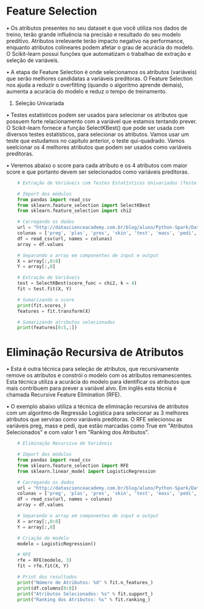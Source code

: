 # Feature Selection

• Os atributos presentes no seu dataset e que você utiliza nos dados de treino, terão grande influência na precisão e resultado do seu modelo preditivo. Atributos irrelevante terão impacto negativo na performance, enquanto atributos colineares podem afetar o grau de acurácia do modelo. O Scikit-learn possui funções que automatizam o trabalhao de extração e seleção de variáveis.

• A etapa de Feature Selection é onde selecionamos os atributos (variáveis) que serão melhores candidatas a variáveis preditoras. O Feature Selection nos ajuda a reduzir o overfitting (quando o algoritmo aprende demais), aumenta a acurácia do modelo e reduz o tempo de treinamento.


1. Seleção Univariada

• Testes estatísticos podem ser usados para selecionar os atributos que possuem forte relacionamento com a variável que estamos tentando prever. O Scikit-learn fornece a função SelectKBest() que pode ser usada com diversos testes estatísticos, para selecionar os atributos. Vamos usar um teste que estudamos no capítulo anterior, o teste qui-quadrado. Vamos seelcionar os 4 melhores atributos que podem ser usados como variáveis preditoras.

• Veremos abaixo o score para cada atributo e os 4 atributos com maior score e que portanto devem ser selecionados como variáveis preditoras.

```python
    # Extração de Variáveis com Testes Estatísticos Univariados (Teste qui-quadrado)

    # Import dos módulos
    from pandas import read_csv
    from sklearn.feature_selection import SelectKBest
    from sklearn.feature_selection import chi2

    # Carregando os dados
    url = "http://datascienceacademy.com.br/blog/aluno/Python-Spark/Datasets/pima-data.csv"
    colunas = ['preg', 'plas', 'pres', 'skin', 'test', 'mass', 'pedi', 'age', 'class']
    df = read_csv(url, names = colunas)
    array = df.values

    # Separando o array em componentes de input e output
    X = array[:,0:8]
    Y = array[:,8]

    # Extração de Variáveis
    test = SelectKBest(score_func = chi2, k = 4)
    fit = test.fit(X, Y)

    # Sumarizando o score
    print(fit.scores_)
    features = fit.transform(X)

    # Sumarizando atributos selecionados
    print(features[0:5,:])
```


# Eliminação Recursiva de Atributos

• Esta é outra técnica para seleção de atributos, que recursivamente remove os atributos e constrói o modelo com os atributos remanescentes. Esta técnica utiliza a acurácia do modelo para identificar os atributos que mais contribuem para prever a variável alvo. Em inglês esta técnia é chamada Recursive Feature Elimination (RFE).

• O exemplo abaixo utiliza a técnica de eliminação recursiva de atributos com um algoritmo de Regressão Logística para selecionar as 3 melhores atributos que servirao como variáveis preditoras. O RFE selecionou as variáveis preg, mass e pedi, que estão marcadas como True em "Atributos Selecionados" e com valor 1 em "Ranking dos Atributos".

```python
    # Eliminação Recursiva de Variáveis

    # Import dos módulos
    from pandas import read_csv
    from sklearn.feature_selection import RFE
    from sklearn.linear_model import LogisticRegression

    # Carregando os dados
    url = "http://datascienceacademy.com.br/blog/aluno/Python-Spark/Datasets/pima-data.csv"
    colunas = ['preg', 'plas', 'pres', 'skin', 'test', 'mass', 'pedi', 'age', 'class']
    df = read_csv(url, names = colunas)
    array = df.values

    # Separando o array em componentes de input e output
    X = array[:,0:8]
    Y = array[:,8]

    # Criação do modelo
    modelo = LogisticRegression()

    # RFE
    rfe = RFE(modelo, 3)
    fit = rfe.fit(X, Y)

    # Print dos resultados
    print("Número de Atributos: %d" % fit.n_features_)
    print(df.columns[0:8])
    print("Atributos Selecionados: %s" % fit.support_)
    print("Ranking dos Atributos: %s" % fit.ranking_)
```